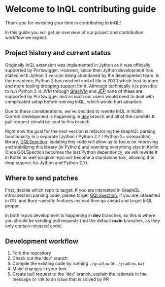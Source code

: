 # Welcome to InQL contributing guide

Thank you for investing your time in contributing to InQL!

In this guide you will get an overview of our project and contribution workflow we expect.

## Project history and current status

Originally InQL extension was implemented in Jython as it was officially supported by Portswigger. However, since then Jython development has stalled with Jython 3 version being abandoned by the development team. In the meantime, Python 2 has reached end of life in 2020 which lead to more and more tooling dropping support for it. Although technically it is possible to run Python 3 in JVM through [GraalVM](https://www.graalvm.org/python/) and [JEP](https://github.com/ninia/jep) none of these are supported by Portswigger and as such our users would need to deal with complicated setup before running InQL, which would hurt adoption.

Due to these considerations, we've decided to rewrite InQL in Kotlin. Current development is happening in [dev](https://github.com/doyensec/inql/tree/dev) branch and all of the commits & pull request should be sent to this branch.

Right now the goal for the next version is refactoring the GraphQL parsing functionality in a separate (Jython / Python 2.7 / Python 3+ compatible) library, [GQLSpection](https://github.com/doyensec/gqlspection). Isolating this code will allow us to focus on improving and stabilizing this library (in Python) and rewriting everything else in Kotlin. Once GQLSpection becomes the last Python dependency, we will rewrite it in Kotlin as well (original repo will become a standalone tool, allowing it to drop support for Jython and Python 2.7).

## Where to send patches

First, decide which repo to target. If you are interested in GraphQL introspection parsing code, please target [GQLSpection](https://github.com/doyensec/gqlspection), if you are interested in GUI and Burp-specific features instead then go ahead and target InQL proper.

In both repos development is happening in **dev** branches, so this is where you should be sending pull requests (not the default **main** branches, as they only contain released code).

## Development workflow

1. Fork the repository
2. Check out the 'dev' branch
3. Compile the existing code by running `./gradlew` or `./gradlew.bat`
4. Make changes in your fork
5. Create pull request to the 'dev' branch, explain the rationale in the message or link to an issue that is solved by PR
